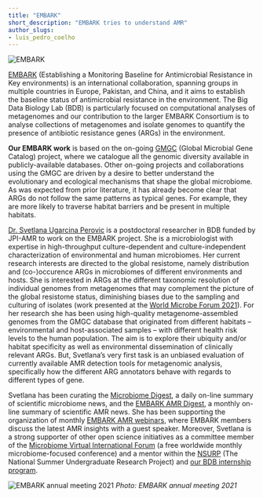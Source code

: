 ```yaml
---
title: "EMBARK"
short_description: "EMBARK tries to understand AMR"
author_slugs:
- luis_pedro_coelho
---
```


![EMBARK](/images/embark/embark.png)

[EMBARK](https://antimicrobialresistance.eu/) (Establishing a Monitoring Baseline for Antimicrobial Resistance in Key environments) is an international collaboration, spanning groups in multiple countries in Europe, Pakistan, and China, and it aims to establish the baseline status of antimicrobial resistance in the environment. The Big Data Biology Lab (BDB) is particularly focused on computational analyses of metagenomes and our contribution to the larger EMBARK Consortium is to analyse collections of metagenomes and isolate genomes to quantify the presence of antibiotic resistance genes (ARGs) in the environment.

**Our EMBARK work** is based on the on-going [GMGC](https://gmgc.embl.de/) (Global Microbial Gene Catalog) project, where we catalogue all the genomic diversity available in publicly-available databases. Other on-going projects and collaborations using the GMGC are driven by a desire to better understand the evolutionary and ecological mechanisms that shape the global microbiome. As was expected from prior literature, it has already become clear that ARGs do not follow the same patterns as typical genes. For example, they are more likely to traverse habitat barriers and be present in multiple habitats.

[Dr. Svetlana Ugarcina Perovic](https://twitter.com/svetlana_up) is a postdoctoral researcher in BDB funded by JPI-AMR to work on the EMBARK project. She is a microbiologist with expertise in high-throughput culture-dependent and culture-independent characterization of environmental and human microbiomes. Her current research interests are directed to the global resistome, namely distribution and (co-)occurence ARGs in microbiomes of different environments and hosts. She is interested in ARGs at the different taxonomic resolution of individual genomes from metagenomes that may complement the picture of the global resistome status, diminishing biases due to the sampling and culturing of isolates (work presented at the [World Microbe Forum 2021](https://www.abstractsonline.com/pp8/#!/9286/presentation/11589)). For her research she has been using high-quality metagenome-assembled genomes from the GMGC database that originated from different habitats – environmental and host-associated samples – with different health risk levels to the human population. The aim is to explore their ubiquity and/or habitat specificity as well as environmental dissemination of clinically relevant ARGs. But, Svetlana’s very first task is an unbiased evaluation of currently available AMR detection tools for metagenomic analysis, specifically how the different ARG annotators behave with regards to different types of gene.

Svetlana has been curating the [Microbiome Digest](https://microbiomedigest.com/author/svetlanaup), a daily on-line summary of scientific microbiome news, and the [EMBARK AMR Digest](http://antimicrobialresistance.eu/category/amr-digest/), a monthly on-line summary of scientific AMR news. She has been supporting the organization of monthly [EMBARK AMR webinars](https://www.youtube.com/channel/UCcLZZgCmgX-_kpwBmBiGmVA), where EMBARK members discuss the latest AMR insights with a guest speaker. Moreover, Svetlana is a strong supporter of other open science initiatives as a committee member of the [Microbiome Virtual International Forum](https://www.microbiome-vif.org/) (a free worldwide monthly microbiome-focused conference) and a mentor within the [NSURP](https://nsurp.org/) (The National Summer Undergraduate Research Project) and [our BDB internship program](http://big-data-biology.org/positions/remote-internships/).

![EMBARK annual meeting 2021](/images/embark/EMBARKteam7.png)
_Photo: EMBARK annual meeting 2021_


